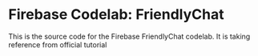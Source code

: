 # Firebase Codelab: FriendlyChat

This is the source code for the Firebase FriendlyChat codelab. It is taking reference from official tutorial

